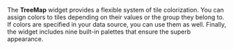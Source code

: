 The **TreeMap** widget provides a&nbsp;flexible system of&nbsp;tile colorization. You can assign colors to&nbsp;tiles depending on&nbsp;their values or&nbsp;the group they belong&nbsp;to. If&nbsp;colors are specified in&nbsp;your data source, you can use them as&nbsp;well. Finally, the widget includes nine built-in palettes that ensure the superb appearance.